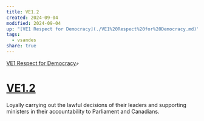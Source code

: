 ```yaml
---
title: VE1.2
created: 2024-09-04
modified: 2024-09-04
up: "[VE1 Respect for Democracy](./VE1%20Respect%20for%20Democracy.md)"
tags:
  - vsandes
share: true
---
```

[VE1 Respect for Democracy](./VE1%20Respect%20for%20Democracy.md)⤴️
# [VE1.2](VE1.2.md)
Loyally carrying out the lawful decisions of their leaders and supporting ministers in their accountability to Parliament and Canadians.
